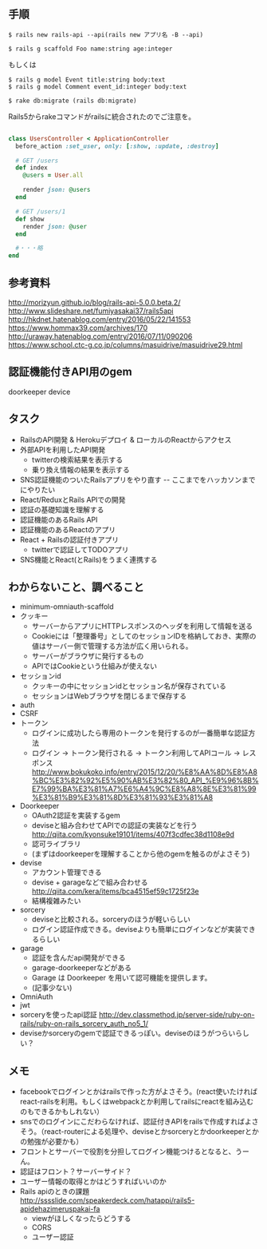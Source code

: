 ## 手順

```
$ rails new rails-api --api(rails new アプリ名 -B --api)
```

```
$ rails g scaffold Foo name:string age:integer
```
もしくは
```
$ rails g model Event title:string body:text
$ rails g model Comment event_id:integer body:text
```

```
$ rake db:migrate (rails db:migrate)
```
Rails5からrakeコマンドがrailsに統合されたのでご注意を。


```UserController.rb

class UsersController < ApplicationController
  before_action :set_user, only: [:show, :update, :destroy]

  # GET /users
  def index
    @users = User.all

    render json: @users
  end

  # GET /users/1
  def show
    render json: @user
  end

  #・・・略
end
```




## 参考資料
http://morizyun.github.io/blog/rails-api-5.0.0.beta.2/
http://www.slideshare.net/fumiyasakai37/rails5api
http://hkdnet.hatenablog.com/entry/2016/05/22/141553
https://www.hommax39.com/archives/170
http://uraway.hatenablog.com/entry/2016/07/11/090206
https://www.school.ctc-g.co.jp/columns/masuidrive/masuidrive29.html

## 認証機能付きAPI用のgem
doorkeeper
device


## タスク
- RailsのAPI開発 & Herokuデプロイ & ローカルのReactからアクセス
- 外部APIを利用したAPI開発
  - twitterの検索結果を表示する
  - 乗り換え情報の結果を表示する
- SNS認証機能のついたRailsアプリをやり直す
-- ここまでをハッカソンまでにやりたい
- React/ReduxとRails APIでの開発
- 認証の基礎知識を理解する
- 認証機能のあるRails API
- 認証機能のあるReactのアプリ
- React + Railsの認証付きアプリ
  - twitterで認証してTODOアプリ
- SNS機能とReact(とRails)をうまく連携する



## わからないこと、調べること
- minimum-omniauth-scaffold
- クッキー
  - サーバーからアプリにHTTPレスポンスのヘッダを利用して情報を送る
  - Cookieには「整理番号」としてのセッションIDを格納しておき、実際の値はサーバー側で管理する方法が広く用いられる。
  - サーバーがブラウザに発行するもの
  - APIではCookieという仕組みが使えない
- セッションid
  - クッキーの中にセッションidとセッション名が保存されている
  - セッションはWebブラウザを閉じるまで保存する
- auth
- CSRF
- トークン
  - ログインに成功したら専用のトークンを発行するのが一番簡単な認証方法
  - ログイン -> トークン発行される -> トークン利用してAPIコール -> レスポンス http://www.bokukoko.info/entry/2015/12/20/%E8%AA%8D%E8%A8%BC%E3%82%92%E5%90%AB%E3%82%80_API_%E9%96%8B%E7%99%BA%E3%81%A7%E6%A4%9C%E8%A8%8E%E3%81%99%E3%81%B9%E3%81%8D%E3%81%93%E3%81%A8
- Doorkeeper
  - OAuth2認証を実装するgem
  - deviseと組み合わせてAPIでの認証の実装などを行う　http://qiita.com/kyonsuke19101/items/407f3cdfec38d1108e9d
  - 認可ライブラリ
  - (まずはdoorkeeperを理解することから他のgemを触るのがよさそう)
- devise
  - アカウント管理できる
  - devise + garageなどで組み合わせる　http://qiita.com/kera/items/bca4515ef59c1725f23e
  - 結構複雑みたい
- sorcery
  - deviseと比較される。sorceryのほうが軽いらしい
  - ログイン認証作成できる。deviseよりも簡単にログインなどが実装できるらしい
- garage
  - 認証を含んだapi開発ができる
  - garage-doorkeeperなどがある
  - Garage は Doorkeeper を用いて認可機能を提供します。
  - (記事少ない)
- OmniAuth
- jwt
- sorceryを使ったapi認証
http://dev.classmethod.jp/server-side/ruby-on-rails/ruby-on-rails_sorcery_auth_no5_1/
- deviseかsorceryのgemで認証できるっぽい。deviseのほうがつらいらしい？

## メモ
- facebookでログインとかはrailsで作った方がよさそう。(react使いたければreact-railsを利用。もしくはwebpackとか利用してrailsにreactを組み込むのもできるかもしれない）
- snsでのログインにこだわらなければ、認証付きAPIをrailsで作成すればよさそう。（react-routerによる処理や、deviseとかsorceryとかdoorkeeperとかの勉強が必要かも）
- フロントとサーバーで役割を分担してログイン機能つけるとなると、うーん。
- 認証はフロント？サーバーサイド？
- ユーザー情報の取得とかはどうすればいいのか
- Rails apiのときの課題 http://sssslide.com/speakerdeck.com/hatappi/rails5-apidehazimeruspakai-fa
  - viewがほしくなったらどうする
  - CORS
  - ユーザー認証
